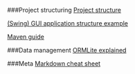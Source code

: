 ###Project structuring
[Project structure](http://stackoverflow.com/questions/1953048/java-project-structure-explained-for-newbies?answertab=votes#tab-top)

[(Swing) GUI application structure example](http://best-practice-software-engineering.ifs.tuwien.ac.at/basic/arch-basic.html)

[Maven guide](http://maven.apache.org/guides/getting-started/)

###Data management
[ORMLite explained](http://ormlite.com/javadoc/ormlite-core/doc-files/ormlite_1.html#Getting-Started)

###Meta
[Markdown cheat sheet](https://github.com/adam-p/markdown-here/wiki/Markdown-Cheatsheet)
